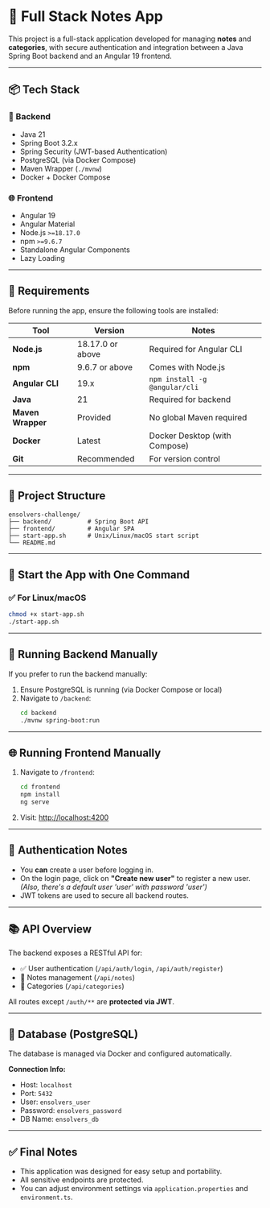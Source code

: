 # 📘 Full Stack Notes App

This project is a full-stack application developed for managing **notes** and **categories**, with secure authentication and integration between a Java Spring Boot backend and an Angular 19 frontend.

---

## 📦 Tech Stack

### 🔧 Backend
- Java 21
- Spring Boot 3.2.x
- Spring Security (JWT-based Authentication)
- PostgreSQL (via Docker Compose)
- Maven Wrapper (`./mvnw`)
- Docker + Docker Compose

### 🌐 Frontend
- Angular 19
- Angular Material
- Node.js `>=18.17.0`
- npm `>=9.6.7`
- Standalone Angular Components
- Lazy Loading

---

## 🚀 Requirements

Before running the app, ensure the following tools are installed:

| Tool             | Version          | Notes                          |
|------------------|------------------|--------------------------------|
| **Node.js**      | 18.17.0 or above | Required for Angular CLI       |
| **npm**          | 9.6.7 or above   | Comes with Node.js             |
| **Angular CLI**  | 19.x             | `npm install -g @angular/cli`  |
| **Java**         | 21               | Required for backend           |
| **Maven Wrapper**| Provided         | No global Maven required       |
| **Docker**       | Latest           | Docker Desktop (with Compose)  |
| **Git**          | Recommended      | For version control            |

---

## 📂 Project Structure

```
ensolvers-challenge/
├── backend/          # Spring Boot API
├── frontend/         # Angular SPA
├── start-app.sh      # Unix/Linux/macOS start script
└── README.md
```

---

## 📣 Start the App with One Command

### ✅ For Linux/macOS

```bash
chmod +x start-app.sh
./start-app.sh
```

---

## 📅 Running Backend Manually

If you prefer to run the backend manually:

1. Ensure PostgreSQL is running (via Docker Compose or local)
2. Navigate to `/backend`:
   ```bash
   cd backend
   ./mvnw spring-boot:run
   ```

---

## 🌐 Running Frontend Manually

1. Navigate to `/frontend`:
   ```bash
   cd frontend
   npm install
   ng serve
   ```

2. Visit: [http://localhost:4200](http://localhost:4200)

---

## 🔐 Authentication Notes

- You **can** create a user before logging in.
- On the login page, click on **"Create new user"** to register a new user. _(Also, there's a default user 'user' with password 'user')_
- JWT tokens are used to secure all backend routes.

---

## 📚 API Overview

The backend exposes a RESTful API for:

- ✅ User authentication (`/api/auth/login`, `/api/auth/register`)
- 📒 Notes management (`/api/notes`)
- 🏇 Categories (`/api/categories`)

All routes except `/auth/**` are **protected via JWT**.

---

## 🐘 Database (PostgreSQL)

The database is managed via Docker and configured automatically.

**Connection Info:**
- Host: `localhost`
- Port: `5432`
- User: `ensolvers_user`
- Password: `ensolvers_password`
- DB Name: `ensolvers_db`

---


## ✅ Final Notes

- This application was designed for easy setup and portability.
- All sensitive endpoints are protected.
- You can adjust environment settings via `application.properties` and `environment.ts`.
